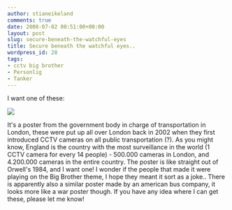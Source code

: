 ```yaml
---
author: stianeikeland
comments: true
date: 2008-07-02 00:51:00+00:00
layout: post
slug: secure-beneath-the-watchful-eyes
title: Secure beneath the watchful eyes..
wordpress_id: 28
tags:
- cctv big brother
- Personlig
- Tanker
---
```



    

I want one of these:  


![](http://s3.tadkom.net/wp-content/uploads/2008/07/2171185463_92a40441ab1.jpg)



 It's a poster from the government body in charge of transportation in London, these were put up all over London back in 2002 when they first introduced CCTV cameras on all public transportation (?). As you might know, England is the country with the most surveillance in the world (1 CCTV camera for every 14 people) - 500.000 cameras in London, and 4.200.000 cameras in the entire country. The poster is like straight out of Orwell's 1984, and I want one! I wonder if the people that made it were playing on the Big Brother theme, I hope they meant it sort as a joke..  There is apparently also a similar poster made by an american bus company, it looks more like a war poster though.  If you have any idea where I can get these, please let me know!


  
